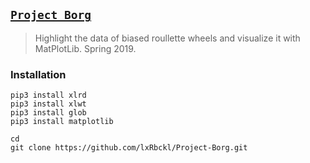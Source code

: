 ## [`Project Borg`](http://lxrbckl.com/Project-Borg)
> Highlight the data of biased roullette wheels and visualize it with MatPlotLib. Spring 2019.

### Installation
```
pip3 install xlrd
pip3 install xlwt
pip3 install glob
pip3 install matplotlib

cd
git clone https://github.com/lxRbckl/Project-Borg.git
```
